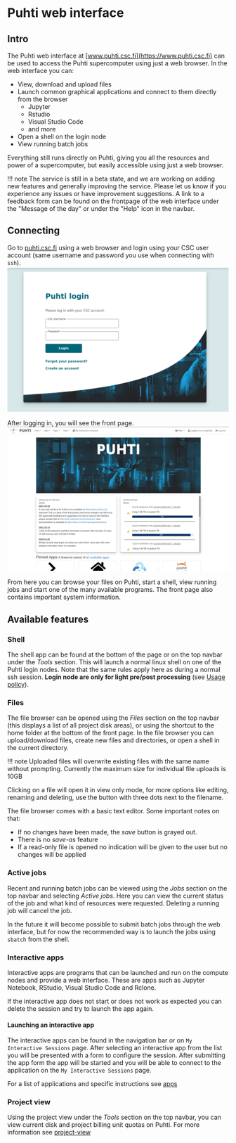 # Puhti web interface


## Intro

The Puhti web interface at [www.puhti.csc.fi](https://www.puhti.csc.fi) can be used to access the Puhti supercomputer 
using just a web browser. In the web interface you can:

- View, download and upload files
- Launch common graphical applications and connect to them directly from the browser
    - Jupyter
    - Rstudio
    - Visual Studio Code
    - and more
- Open a shell on the login node
- View running batch jobs

Everything still runs directly on Puhti, giving you all the resources and power
of a supercomputer, but easily accessible using just a web browser. 

!!! note
    The service is still in a beta state, and we are working on adding new features and generally improving the service. Please let us know if you experience any issues or have improvement suggestions. A link to a feedback form can be found on the frontpage of the web interface under the "Message of the day" or under the "Help" icon in the navbar.  


## Connecting

Go to [puhti.csc.fi](https://puhti.csc.fi) using a web browser and login using your CSC user account (same username and password you use when connecting with `ssh`). 
![Puhti web interface login page](../../img/ood_login.png)

After logging in, you will see the front page.
![Puhti web interface front page](../../img/ood_main.png)

From here you can browse your files on Puhti, start a shell, view running jobs and start one of the many available programs. The front page also contains important system information.  

## Available features

### Shell

The shell app can be found at the bottom of the page or on the top navbar under the _Tools_ section. This will launch a normal linux shell on one of the Puhti login nodes. Note that the same rules apply here as during a normal ssh session. **Login node are only for light pre/post processing** (see [Usage policy](/computing/overview/#usage-policy)).

### Files

The file browser can be opened using the _Files_ section on the top navbar (this displays a list of all project disk areas), or using 
the shortcut to the home folder at the bottom of the front page. In the file browser
you can upload/download files, create new files and directories, or open a shell in the current directory. 

!!! note
    Uploaded files will overwrite existing files with the same name without prompting.
    Currently the maximum size for individual file uploads is 10GB

Clicking on a file will open it in view only mode, for more options like editing, renaming and deleting, use the button with three dots next to the filename.   

The file browser comes with a basic text editor. Some important notes on that:

- If no changes have been made, the _save_ button is grayed out.
- There is no _save-as_ feature
- If a read-only file is opened no indication will be given to the user but no changes will be applied

### Active jobs

Recent and running batch jobs can be viewed using the _Jobs_ section on the top navbar and selecting _Active jobs_. Here you can view the current status of the job and what kind of resources were requested. Deleting a running job will cancel the job. 

In the future it will become possible to submit batch jobs through the web interface, but for now the recommended way is to launch the jobs using `sbatch` from the shell.   

### Interactive apps

Interactive apps are programs that can be launched and run on the compute nodes and provide a web interface.
These are apps such as Jupyter Notebook, RStudio, Visual Studio Code and Rclone. 

If the interactive app does not start or does not work as expected you can delete the session and try to launch the app again.

#### Launching an interactive app

The interactive apps can be found in the navigation bar or on `My Interactive Sessions` page.
After selecting an interactive app from the list you will be presented with a form to configure the session.
After submitting the app form the app will be started and you will be able to connect to the application on the `My Interactive Sessions` page.

For a list of applications and specific instructions see [apps](apps.md)



### Project view

Using the project view under the _Tools_ section on the top navbar, you can view 
current disk and project billing unit quotas on Puhti. For more information see [project-view](project-view.md) 
